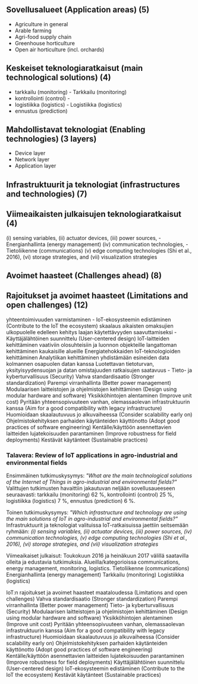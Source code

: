 ## Sovellusalueet (Application areas) (5)
* Agriculture in general
* Arable farming
* Agri-food supply chain
* Greenhouse horticulture
* Open air horticulture (incl. orchards)

## Keskeiset teknologiaratkaisut (main technological solutions) (4)

* tarkkailu (monitoring) - Tarkkailu (monitoring) 
* kontrollointi (control) - 
* logistiikka (logistics) - Logistiikka (logistics)
* ennustus (prediction)

## Mahdollistavat teknologiat (Enabling technologies) (3 layers)

* Device layer
* Network layer
* Application layer

## Infrastruktuurit ja teknologiat (infrastructures and technologies) (7)
## Viimeaikaisten julkaisujen teknologiaratkaisut (4)

(i) sensing variables,
(ii) actuator devices,
(iii) power sources, - Energianhallinta (energy management)
(iv) communication technologies, - Tietoliikenne (communications)
(v) edge computing technologies (Shi et al., 2016), 
(vi) storage strategies, and 
(vii) visualization strategies

## Avoimet haasteet (Challenges ahead) (8)
## Rajoitukset ja avoimet haasteet (Limitations and open challenges) (12)

yhteentoimivuuden varmistaminen - IoT-ekosysteemin edistäminen (Contribute to the IoT the ecosystem)
skaalaus aikaisten omaksujien ulkopuolelle
edelleen kehitys laajan käytettävyyden saavuttamiseksi - Käyttäjälähtöinen suunnittelu (User-centered design)
IoT-laitteiden kehittäminen vaativiin olosuhteisiin ja luonnon objekteille
langattoman kehittäminen kaukaisille alueille
Energiatehokkaiden IoT-teknologioiden kehittäminen
Analytiikan kehittäminen yhdistämään esineiden data kolmannen osapuolen datan kanssa
Luotettavan tietoturvan, yksityisyydensuojan ja datan omistajuuden ratkaisujen saatavuus - Tieto- ja kyberturvallisuus (Security)
Vahva standardisaatio (Stronger standardization)
Parempi virranhallinta (Better power management)
Modulaarisen laitteistojen ja ohjelmistojen kehittäminen (Design using modular hardware and software)
Yksikköhintojen alentaminen (Improve unit cost)
Pyritään yhteensopivuuteen vanhan, olemassaolevan infrastruktuurin kanssa (Aim for a good compatibility with legacy infrastructure)
Huomioidaan skaalautuvuus jo alkuvaiheessa (Consider scalability early on)
Ohjelmistokehityksen parhaiden käytänteiden käyttönotto (Adopt good practices of software engineering)
Kentälle/käyttöön asennettavien laitteiden lujatekoisuuden parantaminen (Improve robustness for field deployments)
Kestävät käytänteet (Sustainable practices)


### Talavera: Review of IoT applications in agro-industrial and environmental fields 

Ensimmäinen tutkimuskysymys:
*"What are the main technological solutions of the Internet of Things in agro-industrial and environmental fields?"*
Valittujen tutkimusten havaittiin jakautuvan neljään sovellusaueeseen seuraavasti: 
    tarkkailu (monitoring) 62 %, 
    kontrollointi (control) 25 %, 
    logistiikka (logistics) 7 %, 
    ennustus (prediction) 6 %.

Toinen tutkimuskysymys:
*"Which infrastructure and technology are using the main solutions of IoT in agro-industrial and environmental fields?"*
Infrastruktuurit ja teknologiat valituissa IoT-ratkaisuissa jaettiin seitsemään ryhmään:
    *(i) sensing variables, 
    (ii) actuator devices, 
    (iii) power sources, 
    (iv) communication technologies, 
    (v) edge computing technologies (Shi et al., 2016), 
    (vi) storage strategies, and 
    (vii) visualization strategies*

Viimeaikaiset julkaisut:
Toukokuun 2016 ja heinäkuun 2017 välillä saatavilla olleita ja edustavia tutkimuksia.
Alueilla/kategorioissa communications, energy management, monitoring, logistics.
    Tietoliikenne (communications)
    Energianhallinta (energy management)
    Tarkkailu (monitoring)
    Logistiikka (logistics)

IoT:n rajoitukset ja avoimet haasteet maataloudessa (Limitations and open challenges)
    Vahva standardisaatio (Stronger standardization)
    Parempi virranhallinta (Better power management)
    Tieto- ja kyberturvallisuus (Security)
    Modulaarisen laitteistojen ja ohjelmistojen kehittäminen (Design using modular hardware and software)
    Yksikköhintojen alentaminen (Improve unit cost)
    Pyritään yhteensopivuuteen vanhan, olemassaolevan infrastruktuurin kanssa (Aim for a good compatibility with legacy infrastructure)
    Huomioidaan skaalautuvuus jo alkuvaiheessa (Consider scalability early on)
    Ohjelmistokehityksen parhaiden käytänteiden käyttönotto (Adopt good practices of software engineering)
    Kentälle/käyttöön asennettavien laitteiden lujatekoisuuden parantaminen (Improve robustness for field deployments)
    Käyttäjälähtöinen suunnittelu (User-centered design)
    IoT-ekosysteemin edistäminen (Contribute to the IoT the ecosystem)
    Kestävät käytänteet (Sustainable practices)

